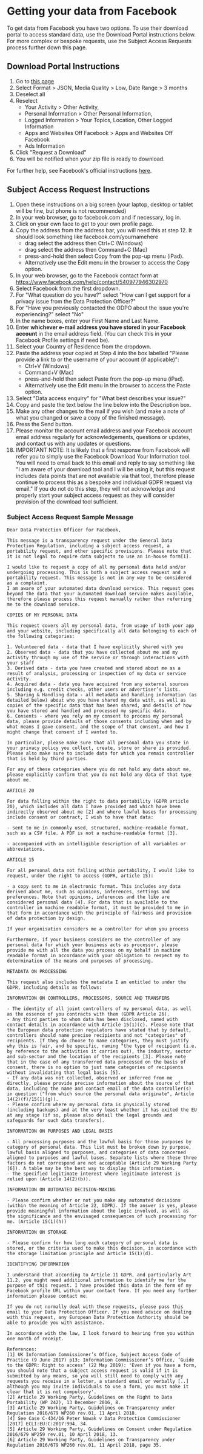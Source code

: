 # Getting your data from Facebook

To get data from Facebook you have two options. To use their download portal to access standard data, use the Download Portal instructions below. 
For more complex or bespoke requests, use the Subject Access Requests process further down this page. 

## Download Portal Instructions

1. Go to [this page](https://www.facebook.com/dyi/?referrer=yfi_settings)
2. Select Format > JSON, Media Quality > Low, Date Range > 3 months
3. Deselect all
4. Reselect
   - Your Activity > Other Activity,
   - Personal Information > Other Personal Information,
   - Logged Information > Your Topics, Location, Other Logged Information
   - Apps and Websites Off Facebook > Apps and Websites Off Facebook
   - Ads Information
5. Click "Request a Download"
6. You will be notified when your zip file is ready to download.

For further help, see Facebook's official instructions [here](https://www.facebook.com/help/212802592074644).

## Subject Access Request Instructions

1. Open these instructions on a big screen (your laptop, desktop or tablet will be fine, but phone is not recommended)
2. In your web browser, go to facebook.com and if necessary, log in.
3. Click on your own face to get to your own profile page.
4. Copy the address from the address bar, you will need this at step 12. It should look something like facebook.com/yournamehere
    - drag select the address then Ctrl+C (Windows)
    - drag select the address then Command+C (Mac)
    - press-and-hold then select Copy from the pop-up menu (iPad).
    - Alternatively use the Edit menu in the browser to access the Copy option.
5. In your web browser, go to the Facebook contact form at https://www.facebook.com/help/contact/540977946302970
6. Select Facebook from the first dropdown.
7. For "What question do you have?" select "How can I get support for a privacy issue from the Data Protection Officer?"
8. For "Have you previously contacted the ODPO about the issue you're experiencing?" select "No"
9. In the name boxes, enter your First Name and Last Name.
10. Enter **whichever e-mail address you have stored in your Facebook account** in the email address field. (You can check this in your Facebook Profile settings if need be).
11. Select your Country of Residence from the dropdown.
12. Paste the address your copied at Step 4 into the box labelled "Please provide a link to or the username of your account (if applicable)":
    - Ctrl+V (Windows)
    - Command+V (Mac)
    - press-and-hold then select Paste from the pop-up menu (iPad).
    - Alternatively use the Edit menu in the browser to access the Paste option.
13. Select "Data access enquiry" for "What best describes your issue?"
14. Copy and paste the text below the line below into the Description box.
15. Make any other changes to the mail if you wish (and make a note of what you changed or save a copy of the finished message).
16. Press the Send button.
17. Please monitor the account email address and your Facebook account email address regularly for acknowledgements, questions or updates, and contact us with any updates or questions.
18. IMPORTANT NOTE: It is likely that a first response from Facebook will refer you to simply use the Facebook Download Your Information tool. You will need to email back to this email and reply to say something like "I am aware of your download tool and I will be using it, but this request includes data points that are not available via that tool, therefore please continue to process this as a bespoke and individual GDPR request via email." If you do not do this step, they will not acknowledge and properly start your subject access request as they will consider provision of the download tool sufficient. 

### Subject Access Request Sample Message
```
Dear Data Protection Officer for Facebook,

This message is a transparency request under the General Data Protection Regulation, including a subject access request, a portability request, and other specific provisions. Please note that it is not legal to require data subjects to use an in-house form[1].

I would like to request a copy of all my personal data held and/or undergoing processing. This is both a subject access request and a portability request. This message is not in any way to be considered as a complaint.
I am aware of your automated data download service. This request goes beyond the data that your automated download service makes available, therefore please process this request manually rather than referring me to the download service.

COPIES OF MY PERSONAL DATA

This request covers all my personal data, from usage of both your app and your website, including specifically all data belonging to each of the following categories:

1. Volunteered data - data that I have explicitly shared with you
2. Observed data - data that you have collected about me and my activity through my use of the service or through interactions with your staff
3. Derived data - data you have created and stored about me as a result of analysis, processing or inspection of my data or service activity.
4. Acquired data - data you have acquired from any external sources including e.g. credit checks, other users or advertiser’s lists.
5. Sharing & Handling data - all metadata and handling information (as detailed below) about who you have shared my data with, as well as copies of the specific data that has been shared, and details of how you have stored and handled and processed my specific data.
6. Consents - where you rely on my consent to process my personal data, please provide details of those consents including when and by what means I gave consent, and the scope of that consent, and how I might change that consent if I wanted to.

In particular, please make sure that all personal data you state in your privacy policy you collect, create, store or share is provided. Please also make sure to include data for which you remain controller that is held by third parties.

For any of these categories where you do not hold any data about me, please explicitly confirm that you do not hold any data of that type about me.

ARTICLE 20

For data falling within the right to data portability (GDPR article 20), which includes all data I have provided and which have been indirectly observed about me [2] and where lawful bases for processing include consent or contract, I wish to have that data:

- sent to me in commonly used, structured, machine-readable format, such as a CSV file. A PDF is not a machine-readable format [3].

- accompanied with an intelligible description of all variables or abbreviations.

ARTICLE 15

For all personal data not falling within portability, I would like to request, under the right to access (GDPR, article 15):

- a copy sent to me in electronic format. This includes any data derived about me, such as opinions, inferences, settings and preferences. Note that opinions, inferences and the like are considered personal data [4]. For data that is available to the controller in machine readable format, it must be provided to me in that form in accordance with the principle of fairness and provision of data protection by design.

If your organisation considers me a controller for whom you process

Furthermore, if your business considers me the controller of any personal data for which your business acts as processor, please provide me with all the data you process on my behalf in machine readable format in accordance with your obligation to respect my to determination of the means and purposes of processing.

METADATA ON PROCESSING

This request also includes the metadata I am entitled to under the GDPR, including details as follows:

INFORMATION ON CONTROLLERS, PROCESSORS, SOURCE AND TRANSFERS

- The identity of all joint controllers of my personal data, as well as the essence of you contracts with them (GDPR Article 26).
- Any third parties to whom data has been disclosed, named with contact details in accordance with Article 15(1)(c). Please note that the European data protection regulators have stated that by default, controllers should name precise recipients and not "categories" of recipients. If they do choose to name categories, they must justify why this is fair, and be specific, naming "the type of recipient (i.e. by reference to the activities it carries out), the industry, sector and sub-sector and the location of the recipients [3]. Please note that in the case of any transferred data processed on the basis of consent, there is no option to just name categories of recipients without invalidating that legal basis [5].
- If any data was not collected, observed or inferred from me directly, please provide precise information about the source of that data, including the name and contact email of the data controller(s) in question ("from which source the personal data originate", Article 14(2)(f)/15(1)(g)).
- Please confirm where my personal data is physically stored (including backups) and at the very least whether it has exited the EU at any stage (if so, please also detail the legal grounds and safeguards for such data transfers).

INFORMATION ON PURPOSES AND LEGAL BASIS

- All processing purposes and the lawful basis for those purposes by category of personal data. This list must be broken down by purpose, lawful basis aligned to purposes, and categories of data concerned aligned to purposes and lawful bases. Separate lists where these three factors do not correspond are not acceptable (Article 29 Working Party [6]). A table may be the best way to display this information.
- The specified legitimate interest where legitimate interest is relied upon (Article 14(2)(b)).

INFORMATION ON AUTOMATED DECISION-MAKING

- Please confirm whether or not you make any automated decisions (within the meaning of Article 22, GDPR). If the answer is yes, please provide meaningful information about the logic involved, as well as the significance and the envisaged consequences of such processing for me. (Article 15(1)(h))

INFORMATION ON STORAGE

- Please confirm for how long each category of personal data is stored, or the criteria used to make this decision, in accordance with the storage limitation principle and Article 15(1)(d).

IDENTIFYING INFORMATION

I understand that according to Article 11 GDPR, and particularly Art 11.2, you might need additional information to identify me for the purpose of this request. I have provided this data in the form of my Facebook profile URL within your contact form. If you need any further information please contact me.

If you do not normally deal with these requests, please pass this email to your Data Protection Officer. If you need advice on dealing with this request, any European Data Protection Authority should be able to provide you with assistance.

In accordance with the law, I look forward to hearing from you within one month of receipt.

References:
[1] UK Information Commissioner’s Office, Subject Access Code of Practice (9 June 2017) p13; Information Commissioner’s Office, ‘Guide to the GDPR: Right to access’ (22 May 2019): 'Even if you have a form, you should note that a subject access request is valid if it is submitted by any means, so you will still need to comply with any requests you receive in a letter, a standard email or verbally [..] although you may invite individuals to use a form, you must make it clear that it is not compulsory'.
[2] Article 29 Working Party, Guidelines on the Right to Data Portability (WP 242), 13 December 2016, 8.
[3] Article 29 Working Party, Guidelines on Transparency under Regulation 2016/679 WP260 rev.01, 11 April 2018.
[4] See Case C‑434/16 Peter Nowak v Data Protection Commissioner [2017] ECLI:EU:C:2017:994, 34.
[5] Article 29 Working Party, Guidelines on Consent under Regulation 2016/679 WP259 rev.01, 10 April 2018, 13.
[6] Article 29 Working Party, Guidelines on Transparency under Regulation 2016/679 WP260 rev.01, 11 April 2018, page 35.
```
